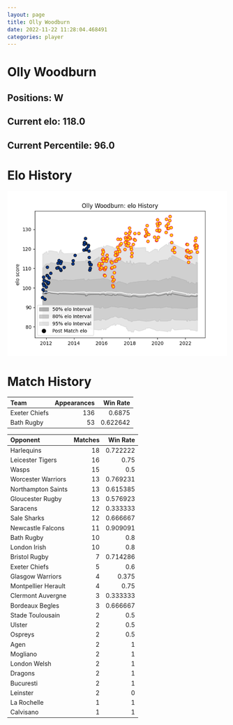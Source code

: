 ```yaml
---  
layout: page  
title: Olly Woodburn  
date: 2022-11-22 11:28:04.468491  
categories: player  
---
```

# Olly Woodburn

## Positions: W

## Current elo: 118.0

## Current Percentile: 96.0

# Elo History


![elo history](history_OllyWoodburn.png)
# Match History


| Team          |   Appearances |   Win Rate |
|:--------------|--------------:|-----------:|
| Exeter Chiefs |           136 |   0.6875   |
| Bath Rugby    |            53 |   0.622642 |

| Opponent            |   Matches |   Win Rate |
|:--------------------|----------:|-----------:|
| Harlequins          |        18 |   0.722222 |
| Leicester Tigers    |        16 |   0.75     |
| Wasps               |        15 |   0.5      |
| Worcester Warriors  |        13 |   0.769231 |
| Northampton Saints  |        13 |   0.615385 |
| Gloucester Rugby    |        13 |   0.576923 |
| Saracens            |        12 |   0.333333 |
| Sale Sharks         |        12 |   0.666667 |
| Newcastle Falcons   |        11 |   0.909091 |
| Bath Rugby          |        10 |   0.8      |
| London Irish        |        10 |   0.8      |
| Bristol Rugby       |         7 |   0.714286 |
| Exeter Chiefs       |         5 |   0.6      |
| Glasgow Warriors    |         4 |   0.375    |
| Montpellier Herault |         4 |   0.75     |
| Clermont Auvergne   |         3 |   0.333333 |
| Bordeaux Begles     |         3 |   0.666667 |
| Stade Toulousain    |         2 |   0.5      |
| Ulster              |         2 |   0.5      |
| Ospreys             |         2 |   0.5      |
| Agen                |         2 |   1        |
| Mogliano            |         2 |   1        |
| London Welsh        |         2 |   1        |
| Dragons             |         2 |   1        |
| Bucuresti           |         2 |   1        |
| Leinster            |         2 |   0        |
| La Rochelle         |         1 |   1        |
| Calvisano           |         1 |   1        |
